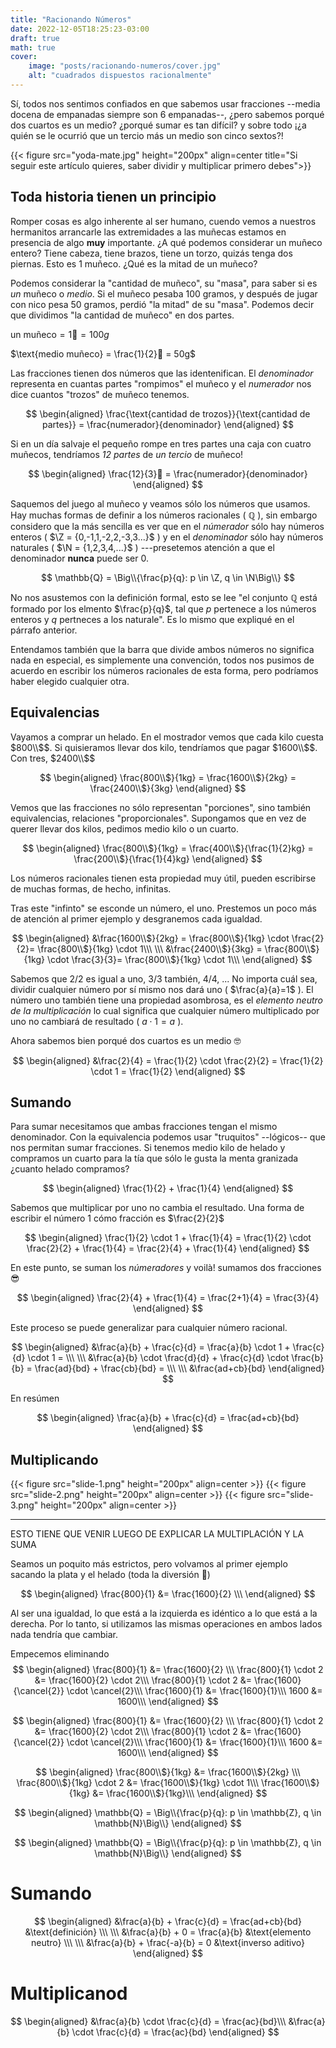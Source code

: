 ```yaml
---
title: "Racionando Números"
date: 2022-12-05T18:25:23-03:00
draft: true
math: true
cover:
    image: "posts/racionando-numeros/cover.jpg"
    alt: "cuadrados dispuestos racionalmente"
---
```

Sí, todos nos sentimos confiados en que sabemos usar fracciones --media docena
de empanadas siempre son 6 empanadas--, ¿pero sabemos porqué dos cuartos es un
medio? ¿porqué sumar es tan difícil? y sobre todo ¡¿a quién se le ocurrió que un
tercio más un medio son cinco sextos?!

{{< figure src="yoda-mate.jpg" height="200px" align=center title="Si seguir este artículo quieres, saber dividir y multiplicar primero debes">}}

## Toda historia tienen un principio
Romper cosas es algo inherente al ser humano, cuendo vemos a nuestros hermanitos
arrancarle las extremidades a las muñecas estamos en presencia de algo **muy**
importante. ¿A qué podemos considerar un muñeco entero? Tiene cabeza, tiene
brazos, tiene un torzo, quizás tenga dos piernas. Esto es $1$ muñeco. ¿Qué es la
mitad de un muñeco?

Podemos considerar la "cantidad de muñeco", su "masa", para saber si es *un*
muñeco o *medio*. Si el muñeco pesaba $100$ gramos, y después de jugar con nico
pesa $50$ gramos, perdió "la mitad" de su "masa". Podemos decir que dividimos
"la cantidad de muñeco" en dos partes.

$\text{un muñeco} = 1🧍= 100g$

$\text{medio muñeco} = \frac{1}{2}🧍 = 50g$

Las fracciones tienen dos números que las identenifican. El *denominador*
representa en cuantas partes "rompimos" el muñeco y el *numerador* nos dice
cuantos "trozos" de muñeco tenemos.

$$
\begin{aligned}
    \frac{\text{cantidad de trozos}}{\text{cantidad de partes}}
    =
    \frac{numerador}{denominador}
\end{aligned}
$$

Si en un día salvaje el pequeño rompe en tres partes una caja con cuatro
muñecos, tendríamos *12 partes* de *un tercio* de muñeco!

$$
\begin{aligned}
    \frac{12}{3}🧍
    =
    \frac{numerador}{denominador}
\end{aligned}
$$

Saquemos del juego al muñeco y veamos sólo los números que usamos. Hay muchas formas de definir a los números racionales ( $\mathbb{Q}$ ), sin embargo considero que la más sencilla es ver que en el *númerador* sólo hay números enteros ( $\Z = {0,-1,1,-2,2,-3,3...}$ ) y en el *denominador* sólo hay números naturales ( $\N = {1,2,3,4,...}$ ) ---presetemos atención a que el denominador **nunca** puede ser 0.

$$
\mathbb{Q} = \Big\\{\frac{p}{q}: p \in \Z, q \in \N\Big\\}
$$

No nos asustemos con la definición formal, esto se lee "el conjunto $\mathbb{Q}$ está formado por los elmento $\frac{p}{q}$, tal que $p$ pertenece a los números enteros y $q$ pertneces a los naturale". Es lo mismo que expliqué en el párrafo anterior.

Entendamos también que la barra que divide ambos números no significa nada en especial, es simplemente una convención, todos nos pusimos de acuerdo en escribir los números racionales de esta forma, pero podríamos haber elegido cualquier otra.

## Equivalencias

Vayamos a comprar un helado. En el mostrador vemos que cada kilo cuesta
$800\\$$. Si quisieramos llevar dos kilo, tendríamos que pagar $1600\\$$. Con
tres, $2400\\$$

$$
\begin{aligned}
    \frac{800\\$}{1kg} = \frac{1600\\$}{2kg} = \frac{2400\\$}{3kg}
\end{aligned}
$$

Vemos que las fracciones no sólo representan "porciones", sino también
equivalencias, relaciones "proporcionales". Supongamos que en vez de querer
llevar dos kilos, pedimos medio kilo o un cuarto. 

$$
\begin{aligned}
    \frac{800\\$}{1kg} = \frac{400\\$}{\frac{1}{2}kg} = \frac{200\\$}{\frac{1}{4}kg}
\end{aligned}
$$

Los números racionales tienen esta propiedad muy útil, pueden escribirse de
muchas formas, de hecho, infinitas.

Tras este "infinto" se esconde un número, el uno. Prestemos un poco más de atención al primer ejemplo y desgranemos cada igualdad.

$$
\begin{aligned}
    &\frac{1600\\$}{2kg} = \frac{800\\$}{1kg} \cdot \frac{2}{2}= \frac{800\\$}{1kg} \cdot 1\\\
    \\\
    &\frac{2400\\$}{3kg} = \frac{800\\$}{1kg} \cdot \frac{3}{3}= \frac{800\\$}{1kg} \cdot 1\\\
\end{aligned}
$$

Sabemos que $2/2$ es igual a uno, $3/3$ también, $4/4$, ...
No importa cuál sea, dividir cualquier número por sí mismo nos dará uno
( $\frac{a}{a}=1$ ). El número uno también tiene una propiedad asombrosa, es el
*elemento neutro de la multiplicación* lo cual significa que cualquier número
multiplicado por uno no cambiará de resultado ( $a\cdot 1 = a$ ).

Ahora sabemos bien porqué dos cuartos es un medio 🤓

$$
\begin{aligned}
    &\frac{2}{4} = \frac{1}{2} \cdot \frac{2}{2} = \frac{1}{2} \cdot 1 = \frac{1}{2}
\end{aligned}
$$

## Sumando

Para sumar necesitamos que ambas fracciones tengan el mismo denominador. Con la
equivalencia podemos usar "truquitos" --lógicos-- que nos permitan sumar
fracciones. Si tenemos medio kilo de helado y compramos un cuarto para la tía
que sólo le gusta la menta granizada ¿cuanto helado compramos?

$$
\begin{aligned}
    \frac{1}{2} + \frac{1}{4}
\end{aligned}
$$

Sabemos que multiplicar por uno no cambia el resultado. Una forma de escribir el
número 1 cómo fracción es $\frac{2}{2}$

$$
\begin{aligned}
    \frac{1}{2} \cdot 1 + \frac{1}{4}
    =
    \frac{1}{2} \cdot \frac{2}{2} + \frac{1}{4}
    =
    \frac{2}{4} + \frac{1}{4}
\end{aligned}
$$

En este punto, se suman los *númeradores* y voilà! sumamos dos fracciones 😎

$$
\begin{aligned}
    \frac{2}{4} + \frac{1}{4}
    =
    \frac{2+1}{4}
    =
    \frac{3}{4}
\end{aligned}
$$

Este proceso se puede generalizar para cualquier número racional.

$$
\begin{aligned}
    &\frac{a}{b} + \frac{c}{d} 
    = 
    \frac{a}{b} \cdot 1 + \frac{c}{d} \cdot 1
    =
    \\\
    \\\
    &\frac{a}{b} \cdot \frac{d}{d} + \frac{c}{d} \cdot \frac{b}{b}
    =
    \frac{ad}{bd} + \frac{cb}{bd}
    =
    \\\
    \\\
    &\frac{ad+cb}{bd}
\end{aligned}
$$

En resúmen

$$
\begin{aligned}
    \frac{a}{b} + \frac{c}{d} 
    =
    \frac{ad+cb}{bd}
\end{aligned}
$$

## Multiplicando

{{< figure src="slide-1.png" height="200px" align=center >}}
{{< figure src="slide-2.png" height="200px" align=center >}}
{{< figure src="slide-3.png" height="200px" align=center >}}

------------------------------------
ESTO TIENE QUE VENIR LUEGO DE EXPLICAR LA MULTIPLACIÓN Y LA SUMA


Seamos un poquito más estrictos, pero volvamos al primer ejemplo sacando la plata y el helado (toda la diversión 😤)

$$
\begin{aligned}
\frac{800}{1} &= \frac{1600}{2} \\\
\end{aligned}
$$

Al ser una igualdad, lo que está a la izquierda es idéntico a lo que está a la derecha. Por lo tanto, si utilizamos las mismas operaciones en ambos lados nada tendría que cambiar.

Empecemos eliminando
$$
\begin{aligned}
    \frac{800}{1} &= \frac{1600}{2} \\\
    \frac{800}{1} \cdot 2 &= \frac{1600}{2} \cdot 2\\\
    \frac{800}{1} \cdot 2 &= \frac{1600}{\cancel{2}} \cdot \cancel{2}\\\
    \frac{1600}{1} &= \frac{1600}{1}\\\
    1600 &= 1600\\\
\end{aligned}
$$

$$
\begin{aligned}
    \frac{800}{1} &= \frac{1600}{2} \\\
    \frac{800}{1} \cdot 2 &= \frac{1600}{2} \cdot 2\\\
    \frac{800}{1} \cdot 2 &= \frac{1600}{\cancel{2}} \cdot \cancel{2}\\\
    \frac{1600}{1} &= \frac{1600}{1}\\\
    1600 &= 1600\\\
\end{aligned}
$$

$$
\begin{aligned}
    \frac{800\\$}{1kg} &= \frac{1600\\$}{2kg} \\\
    \frac{800\\$}{1kg} \cdot 2 &= \frac{1600\\$}{1kg} \cdot 1\\\
    \frac{1600\\$}{1kg} &= \frac{1600\\$}{1kg}\\\
\end{aligned}
$$

$$
\begin{aligned}
    \mathbb{Q} = \Big\\{\frac{p}{q}: p \in \mathbb{Z}, q \in \mathbb{N}\Big\\}
\end{aligned}
$$

$$
\begin{aligned}
    \mathbb{Q} = \Big\\{\frac{p}{q}: p \in \mathbb{Z}, q \in \mathbb{N}\Big\\}
\end{aligned}
$$

# Sumando
$$
\begin{aligned}
    &\frac{a}{b} + \frac{c}{d} = \frac{ad+cb}{bd}
    &\text{definición}
    \\\
    \\\
    &\frac{a}{b} + 0 = \frac{a}{b}
    &\text{elemento neutro}
    \\\
    \\\
    &\frac{a}{b} + \frac{-a}{b} = 0
    &\text{inverso aditivo}
\end{aligned}
$$

# Multiplicanod 
$$
\begin{aligned}
    &\frac{a}{b} \cdot \frac{c}{d} = \frac{ac}{bd}\\\
    &\frac{a}{b} \cdot \frac{c}{d} = \frac{ac}{bd}
\end{aligned}
$$
